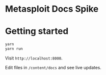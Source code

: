 # Metasploit Docs Spike 

# Getting started

```bash
yarn
yarn run
```

Visit `http://localhost:8000`.

Edit files in `/content/docs` and see live updates.

